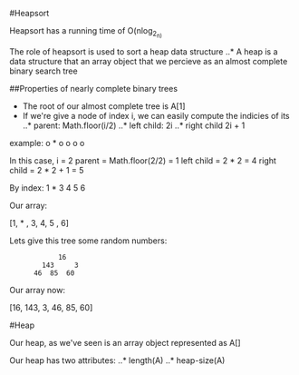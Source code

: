 #Heapsort

Heapsort has a running time of O(nlog<sub>2<sub>n)

The role of heapsort is used to sort a heap data structure
..* A heap is a data structure that an array object that we percieve as an almost complete binary search tree

##Properties of nearly complete binary trees

* The root of our almost complete tree is A[1]
* If we're give a node of index i, we can easily compute the indicies of its 
..* parent: Math.floor(i/2) 
..* left child: 2i
..* right child 2i + 1

example:
                o 
            *       o
          o   o   o   


In this case, i = 2
parent = Math.floor(2/2) = 1
left child = 2 * 2 = 4
right child = 2 * 2 + 1 = 5

By index:
                1 
            *       3
          4   5   6   

Our array:

[1, * , 3, 4, 5 , 6]

Lets give this tree some random numbers:

                16 
            143     3
          46  85  60

Our array now: 

[16, 143, 3, 46, 85, 60]

#Heap

Our heap, as we've seen is an array object represented as A[]

Our heap has two attributes:
..* length(A)
..* heap-size(A)




